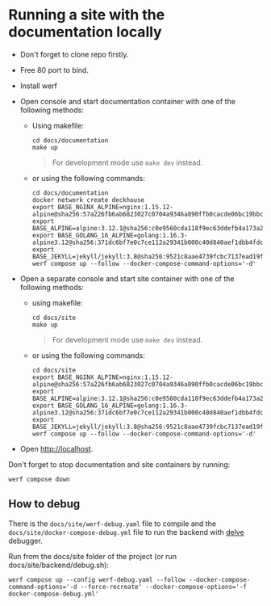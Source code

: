 # Running a site with the documentation locally

- Don't forget to clone repo firstly.

- Free 80 port to bind.

- Install werf

- Open console and start documentation container with one of the following methods:
  - Using makefile:

    ```shell
    cd docs/documentation
    make up 
    ```

    > For development mode use `make dev` instead.

  - or using the following commands:

    ```shell
    cd docs/documentation
    docker network create deckhouse
    export BASE_NGINX_ALPINE=nginx:1.15.12-alpine@sha256:57a226fb6ab6823027c0704a9346a890ffb0cacde06bc19bbc234c8720673555
    export BASE_ALPINE=alpine:3.12.1@sha256:c0e9560cda118f9ec63ddefb4a173a2b2a0347082d7dff7dc14272e7841a5b5a
    export BASE_GOLANG_16_ALPINE=golang:1.16.3-alpine3.12@sha256:371dc6bf7e0c7ce112a29341b000c40d840aef1dbb4fdcb3ae5c0597e28f3061
    export BASE_JEKYLL=jekyll/jekyll:3.8@sha256:9521c8aae4739fcbc7137ead19f91841b833d671542f13e91ca40280e88d6e34 
    werf compose up --follow --docker-compose-command-options='-d'
    ```

- Open a separate console and start site container with one of the following methods:
  - using makefile:

    ```shell
    cd docs/site
    make up 
    ```

    > For development mode use `make dev` instead.

  - or using the following commands:

    ```shell
    cd docs/site
    export BASE_NGINX_ALPINE=nginx:1.15.12-alpine@sha256:57a226fb6ab6823027c0704a9346a890ffb0cacde06bc19bbc234c8720673555
    export BASE_ALPINE=alpine:3.12.1@sha256:c0e9560cda118f9ec63ddefb4a173a2b2a0347082d7dff7dc14272e7841a5b5a
    export BASE_GOLANG_16_ALPINE=golang:1.16.3-alpine3.12@sha256:371dc6bf7e0c7ce112a29341b000c40d840aef1dbb4fdcb3ae5c0597e28f3061
    export BASE_JEKYLL=jekyll/jekyll:3.8@sha256:9521c8aae4739fcbc7137ead19f91841b833d671542f13e91ca40280e88d6e34 
    werf compose up --follow --docker-compose-command-options='-d'
    ```

- Open <http://localhost>.

Don't forget to stop documentation and site containers by running:

```shell
werf compose down
```

## How to debug

There is the `docs/site/werf-debug.yaml` file to compile and the `docs/site/docker-compose-debug.yml` file to run the backend with [delve](https://github.com/go-delve/delve) debugger.

Run from the docs/site folder of the project (or run docs/site/backend/debug.sh):

```shell
werf compose up --config werf-debug.yaml --follow --docker-compose-command-options='-d --force-recreate' --docker-compose-options='-f docker-compose-debug.yml'
```
